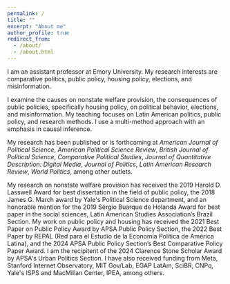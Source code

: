 ```yaml
---
permalink: /
title: ""
excerpt: "About me"
author_profile: true
redirect_from: 
  - /about/
  - /about.html
---
```


I am an  assistant  professor  at  Emory  University. My  research  interests  are comparative  politics,  public  policy, housing policy,  elections, and misinformation. 

I examine the causes on  nonstate  welfare  provision,  the  consequences  of  public  policies, specifically housing policy,  on  political behavior, elections, and misinformation. My teaching focuses on Latin American politics, public policy, and research methods. I use a multi-method approach with an emphasis in causal inference.

My research has been published or is forthcoming at *American Journal of Political Science*, *American Political Science Review*, *British Journal of Political Science*, *Comparative Political Studies*, *Journal of Quantitative Description: Digital Media*, *Journal of Politics*, *Latin American Research Review*, *World Politics*, among other outlets. 

My research on nonstate welfare provision has received the 2019 Harold D. Lasswell Award for best dissertation in the field of public policy, the 2018 James G. March award by Yale's Political Science department, and an honorable mention for the 2019 Sérgio Buarque de Holanda Award for best paper in the social sciences, Latin American Studies Association’s Brazil Section. My work on public policy and housing has received the 2021 Best Paper on Public Policy Award by APSA Public Policy Section, the 2022 Best Paper by REPAL (Red para el Estudio de la Economía Política de América Latina), and the 2024 APSA Public Policy Section’s Best Comparative Policy Paper Award. I am the recipitent of the 2024 Clarence Stone Scholar Award by APSA's Urban Politics Section. I have also received funding from Meta, Stanford Internet Observatory, MIT Gov/Lab, EGAP LatAm, SciBR, CNPq, Yale's ISPS and MacMillan Center, IPEA, among others.



